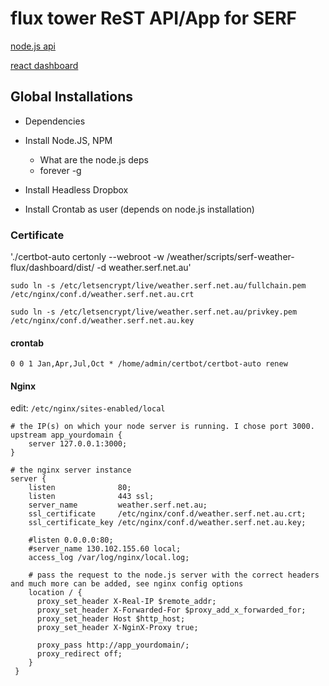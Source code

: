 # flux tower ReST API/App for SERF

[node.js api](./flux-api)

[react dashboard](./dashboard)

## Global Installations

- Dependencies

- Install Node.JS, NPM
    - What are the node.js deps
    - forever -g
    
- Install Headless Dropbox

- Install Crontab as user
(depends on node.js installation)

### Certificate


'./certbot-auto certonly --webroot -w /weather/scripts/serf-weather-flux/dashboard/dist/ -d weather.serf.net.au'

`sudo ln -s /etc/letsencrypt/live/weather.serf.net.au/fullchain.pem /etc/nginx/conf.d/weather.serf.net.au.crt`

`sudo ln -s /etc/letsencrypt/live/weather.serf.net.au/privkey.pem /etc/nginx/conf.d/weather.serf.net.au.key`

#### crontab

`0 0 1 Jan,Apr,Jul,Oct * /home/admin/certbot/certbot-auto renew`

#### Nginx

edit: `/etc/nginx/sites-enabled/local`

```
# the IP(s) on which your node server is running. I chose port 3000.
upstream app_yourdomain {
    server 127.0.0.1:3000;
}

# the nginx server instance
server {
    listen              80;
    listen              443 ssl;
    server_name         weather.serf.net.au;
    ssl_certificate     /etc/nginx/conf.d/weather.serf.net.au.crt;
    ssl_certificate_key /etc/nginx/conf.d/weather.serf.net.au.key;

    #listen 0.0.0.0:80;
    #server_name 130.102.155.60 local;
    access_log /var/log/nginx/local.log;

    # pass the request to the node.js server with the correct headers and much more can be added, see nginx config options
    location / {
      proxy_set_header X-Real-IP $remote_addr;
      proxy_set_header X-Forwarded-For $proxy_add_x_forwarded_for;
      proxy_set_header Host $http_host;
      proxy_set_header X-NginX-Proxy true;

      proxy_pass http://app_yourdomain/;
      proxy_redirect off;
    }
 }
```

